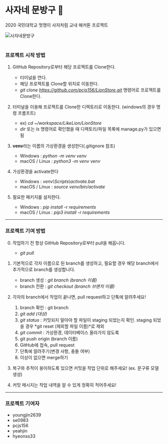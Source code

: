 # 사자네 문방구 🦁
2020 국민대학교 멋쟁이 사자처럼 교내 해커톤 프로젝트


<img src="https://github.com/lvolzdev/LionStore/assets/63188042/49ed0322-33fd-40d4-894a-a9d88b4b5f33" title="사자네문방구">
<br /><br />


### 프로젝트 시작 방법
1. GitHub Repository로부터 해당 프로젝트를 Clone한다.
   * 터미널을 연다.
   * 해당 프로젝트를 Clone할 위치로 이동한다.
   * *git clone https://github.com/pcjs156/LionStore.git* 명령어로 프로젝트를 Clone한다.
   
   
2. 터미널을 이용해 프로젝트를 Clone한 디렉토리로 이동한다. (windows의 경우 명령 프롬프트)
   * ex) *cd ~/workspace/LikeLion/LionStore*
   * *dir* 또는 *ls* 명령어로 확인했을 때 디렉토리/파일 목록에 manage.py가 있으면 됨


3. **venv**라는 이름의 가상환경을 생성한다(.gitignore 참조)
   * Windows : *python -m venv venv*
   * macOS / Linux : *python3 -m venv venv*


4. 가상환경을 activate한다
   * Windows : *venv\Scripts\activate.bat*
   * macOS / Linux : *source venv/bin/activate*

5. 필요한 패키지를 설치한다.
   * Windows : *pip install -r requirements*
   * macOS / Linux : *pip3 install -r requirements*
   
* * *

### 프로젝트 기여 방법
0. 작업하기 전 항상 GitHub Repository로부터 pull을 해옵니다.
   * *git pull*

1. 기본적으로 각자 이름으로 된 branch를 생성하고, 필요할 경우 해당 branch에서 추가적으로 branch를 생성합니다.
   * branch 생성 : *git branch (branch 이름)*
   * branch 전환 : *git checkout (branch 브랜치 이름)*

2. 각자의 branch에서 작업이 끝나면, pull request하고 단톡에 알려주세요!
   1. branch 확인 : git branch
   2. *git add (대상)*
   3. *git status* : 커밋되지 말아야 할 파일이 staging 되었는지 확인. staging 되었을 경우 *git reset (제외할 파일 이름)*로 제외
   4. *git commit* : 가상환경, 데이터베이스 올라가지 않도록
   5. git push origin (branch 이름)
   6. GitHub에 접속, pull request
   7. 단톡에 알려주기(변경 사항, 충돌 여부)
   8. 이상이 없으면 merge하기
   
3. 복구와 추적이 용이하도록 있으면 커밋을 작업 단위로 해주세요! (ex. 문구류 모델 생성)

4. 커밋 메시지는 작업 내역을 알 수 있게 정확히 적어주세요!

* * *
### 프로젝트 기여자
* youngjin2639
* se0983
* pcjs156
* yeahjin
* hyeonss33
